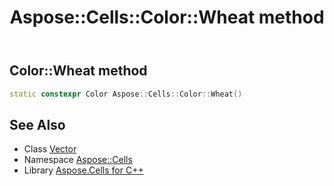 ﻿---
title: Aspose::Cells::Color::Wheat method
linktitle: Wheat
second_title: Aspose.Cells for C++ API Reference
description: 'How to use Wheat method of Aspose::Cells::Color class in C++.'
type: docs
weight: 10000
url: /cpp/aspose.cells/color/wheat/
---
## Color::Wheat method




```cpp
static constexpr Color Aspose::Cells::Color::Wheat()
```

## See Also

* Class [Vector](../../vector/)
* Namespace [Aspose::Cells](../../)
* Library [Aspose.Cells for C++](../../../)
